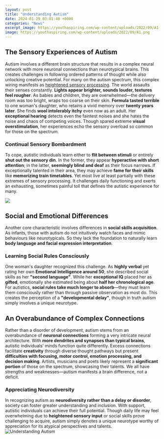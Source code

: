```yaml
---
layout: post
title: "Understanding Autism"
date: 2024-01-29 03:01:48 +0000
categories: "News"
excerpt_image: https://youthaspiring.com/wp-content/uploads/2022/09/A1.png
image: https://youthaspiring.com/wp-content/uploads/2022/09/A1.png
---
```


## The Sensory Experiences of Autism 
Autism involves a different brain structure that results in a complex neural network with more neuronal connections than neurotypical brains. This creates challenges in following ordered patterns of thought while also unlocking creative potential. For many on the autism spectrum, this complex wiring manifests as [heightened sensory processing](https://yt.io.vn/collection/ahlstrom). 
The world assaults their senses constantly. **Lights appear brighter, sounds louder, textures feel rougher**. As babies and children, they are overwhelmed—the delivery room was too bright, wraps too coarse on their skin. **Formula tasted terrible** to one woman's daughter, who retains a vivid memory over **twenty years later**. She finds **wool intolerably itchy** even now as an adult. Her **exceptional hearing** detects even the faintest noises and she hates the noise and chaos of competing voices. Though spared extreme **visual overstimulation**, her experiences echo the sensory overload so common for those on the spectrum. 
### Continual Sensory Bombardment
To cope, autistic individuals learn either to **flit between stimuli** or entirely **shut out the sensory din**. In the former, they appear **hyperactive with short attention**; in the latter, **seemingly blind and deaf** as their focus narrows. If exceptionally talented in their area, they may achieve **fame for their skills** like **memorizing train timetables**. Yet most live at least partially with these extremes of sensory processing. It challenges daily functioning and exerts an exhausting, sometimes painful toll that defines the autistic experience for many.

![](https://www.nuheara.com/wp-content/uploads/2021/04/AS_Infographic_WhatIsAutism.jpg)
## Social and Emotional Differences 
Another core characteristic involves differences in **social skills acquisition**. As infants, those with autism do not intuitively watch faces and mimic behaviours like neurotypicals. So they lack the foundation to naturally learn **body language and facial expression interpretation**. 
### Learning Social Rules Consciously  
One woman's daughter recognized this challenge. As **highly verbal** yet rating her own **Emotional Intelligence around 50**, she described social skills as her **"second language"**. While her **exceptional IQ** placed her as **gifted**, emotionally she estimated being about **half her chronological age**. For autistics, **social rules take much longer to absorb**—they must learn them consciously rather than through passive observation as most do. This creates the perception of a **"developmental delay"**, though in truth autism simply involves a unique neurotype.
## An Overabundance of Complex Connections
Rather than a disorder of development, autism stems from an overabundance of **neuronal connections** forming a very intricate neural architecture. With **more dendrites and synapses than typical brains**, autistic individuals' minds function quite differently. Excess connections facilitate **creativity** through diverse thought pathways but present **difficulties with focusing, motor control, emotion processing, and decision making**. Artists, musicians and poets likely represent a **significant portion** of those on the spectrum, showcasing their talents. We all have strengths and weaknesses—autism manifests a brain difference, not a deficit.
### Appreciating Neurodiversity  
In recognizing autism as **neurodiversity rather than a delay or disorder**, society can foster greater understanding and inclusion. With support, autistic individuals can achieve their full potential. Though daily life may feel overwhelming due to **heightened sensory input** or social skills prove challenging to acquire, autism simply denotes a unique neurotype worthy of appreciation for its atypical perspectives and talents.
![Understanding Autism](https://youthaspiring.com/wp-content/uploads/2022/09/A1.png)